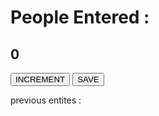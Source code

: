 <!DOCTYPE html>
<html lang="en">
  <head>
    <meta charset="UTF-8" />
    <meta name="viewport" content="width=device-width, initial-scale=1.0" />
    <link rel="stylesheet" href="style.css" />
    <title>Counting People</title>
  </head>
  <body>
    <div class="container">
      <h1>People Entered :</h1>
      <h2 id="count-el">0</h2>
      <button id="increment-btn" onclick="increment()">INCREMENT</button>
      <button id="save-btn" onclick="save()">SAVE</button>
      <p id="save-el">previous entites :</p>
    </div>
    <script src="index.js"></script>
  </body>
</html>
